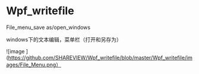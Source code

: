 # Wpf_writefile
File_menu_save as/open_windows


windows下的文本编辑，菜单栏（打开和另存为）



![image ](https://github.com/SHAREVIEW/Wpf_writefile/blob/master/Wpf_writefile/images/File_Menu.png）
